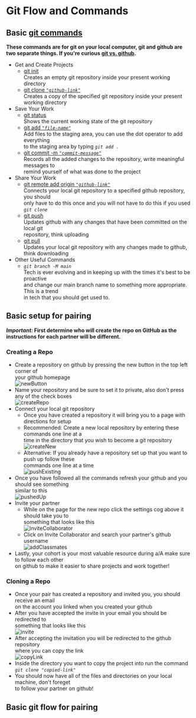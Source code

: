 # Git Flow and Commands

## Basic [git commands](https://git-scm.com/docs)

**These commands are for git on your local computer, git and github
are two separate things. If you're curious
[git vs. github](https://www.geeksforgeeks.org/difference-between-git-and-github/).**

* Get and Create Projects
  * [git init](https://git-scm.com/docs/git-init)  
  Creates an empty git repository inside your present working directory
  * [git clone *`"github-link"`*](https://git-scm.com/docs/git-init)  
  Creates a copy of the specified git repository inside your present working directory
* Save Your Work
  * [git status](https://git-scm.com/docs/git-status)  
  Shows the current working state of the git repository
  * [git add *`"file-name"`*](https://git-scm.com/docs/git-add)  
  Add files to the staging area, you can use the dot operator to add everything  
  to the staging area by typing *`git add .`*
  * [git commit -m *`"commit-message"`*](https://git-scm.com/docs/git-commit)  
  Records all the added changes to the repository, write meaningful messages to  
  remind yourself of what was done to the project
* Share Your Work
  * [git remote add origin *`"github-link"`*](https://git-scm.com/docs/git-remote)  
  Connects your local git repository to a specified github repository, you should  
  only have to do this once and you will not have to do this if you used *`git clone`*
  * [git push](https://git-scm.com/docs/git-push)  
  Updates github with any changes that have been committed on the local git  
  repository, think uploading
  * [git pull](https://git-scm.com/docs/git-pull)  
  Updates your local git repository with any changes made to github, think downloading
* Other Useful Commands
  * *`git branch -M main`*  
  Tech is ever evolving and in keeping up with the times it's best to be proactive  
  and change our main branch name to something more appropriate. This is a trend  
  in tech that you should get used to.

## Basic setup for pairing

**_Important:_ First determine who will create the repo on GitHub as the  
instructions for each partner will be different.**

### Creating a Repo

* Create a repository on github by pressing the new button in the top left corner of  
your github homepage  
![newButton](../images/newButton.JPG)
* Name your repository and be sure to set it to private, also don't press any of the check boxes  
![createRepo](../images/createRepo.JPG)
* Connect your local git repository
    * Once you have created a repository it will bring you to a page with directions for setup
    * Recommended: Create a new local repository by entering these commands one line at a  
    time in the directory that you wish to become a git repository  
![createNew](../images/createNew.JPG)
    * Alternative: If you already have a repository set up that you want to push up follow these  
    commands one line at a time  
![pushExisting](../images/pushExisting.JPG)
* Once you have followed all the commands refresh your github and you should see something  
similar to this  
![pushedUp](../images/pushedUp.JPG)
* Invite your partner
    * While on the page for the new repo click the settings cog above it should take you to  
    something that looks like this  
![inviteCollaborator](../images/inviteCollaborator.JPG)
    * Click on Invite Collaborator and search your partner's github username  
![addClassmates](../images/addClassmates.JPG)
* Lastly, your cohort is your most valuable resource during a/A make sure to follow each other  
on github to make it easier to share projects and work together!

### Cloning a Repo

* Once your pair has created a repository and invited you, you should receive an email  
on the account you linked when you created your github
* After you have accepted the invite in your email you should be redirected to  
something that looks like this  
![invite](../images/acceptInvite.JPG)
* After accepting the invitation you will be redirected to the github repository  
where you can copy the link  
![copyLink](../images/copyLink.JPG)
* Inside the directory you want to copy the project into run the command  
*`git clone "copied-link"`*
* You should now have all of the files and directories on your local machine, don't foreget  
to follow your partner on github!

## Basic git flow for pairing
